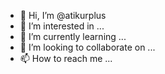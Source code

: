 - 👋 Hi, I’m @atikurplus
- 👀 I’m interested in ...
- 🌱 I’m currently learning ...
- 💞️ I’m looking to collaborate on ...
- 📫 How to reach me ...

<!---
atikurplus/atikurplus is a ✨ special ✨ repository because its `README.md` (this file) appears on your GitHub profile.
You can click the Preview link to take a look at your changes.
--->
